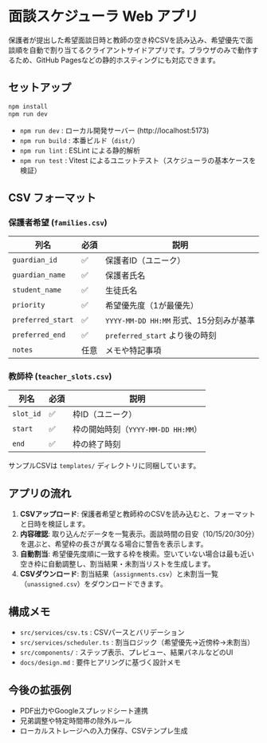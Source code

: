 # 面談スケジューラ Web アプリ

保護者が提出した希望面談日時と教師の空き枠CSVを読み込み、希望優先で面談順を自動で割り当てるクライアントサイドアプリです。ブラウザのみで動作するため、GitHub Pagesなどの静的ホスティングにも対応できます。

## セットアップ

```bash
npm install
npm run dev
```

- `npm run dev` : ローカル開発サーバー (http://localhost:5173)
- `npm run build` : 本番ビルド（`dist/`）
- `npm run lint` : ESLint による静的解析
- `npm run test` : Vitest によるユニットテスト（スケジューラの基本ケースを検証）

## CSV フォーマット

### 保護者希望 (`families.csv`)
| 列名 | 必須 | 説明 |
|------|------|------|
| `guardian_id` | ✅ | 保護者ID（ユニーク） |
| `guardian_name` | ✅ | 保護者氏名 |
| `student_name` | ✅ | 生徒氏名 |
| `priority` | ✅ | 希望優先度（1が最優先） |
| `preferred_start` | ✅ | `YYYY-MM-DD HH:MM` 形式、15分刻みが基準 |
| `preferred_end` | ✅ | `preferred_start` より後の時刻 |
| `notes` | 任意 | メモや特記事項 |

### 教師枠 (`teacher_slots.csv`)
| 列名 | 必須 | 説明 |
|------|------|------|
| `slot_id` | ✅ | 枠ID（ユニーク） |
| `start` | ✅ | 枠の開始時刻（`YYYY-MM-DD HH:MM`） |
| `end` | ✅ | 枠の終了時刻 |

サンプルCSVは `templates/` ディレクトリに同梱しています。

## アプリの流れ

1. **CSVアップロード**: 保護者希望と教師枠のCSVを読み込むと、フォーマットと日時を検証します。
2. **内容確認**: 取り込んだデータを一覧表示。面談時間の目安（10/15/20/30分）を選ぶと、希望枠の長さが異なる場合に警告を表示します。
3. **自動割当**: 希望優先度順に一致する枠を検索。空いていない場合は最も近い空き枠に自動調整し、割当結果・未割当リストを生成します。
4. **CSVダウンロード**: 割当結果（`assignments.csv`）と未割当一覧（`unassigned.csv`）をダウンロードできます。

## 構成メモ

- `src/services/csv.ts` : CSVパースとバリデーション
- `src/services/scheduler.ts` : 割当ロジック（希望優先→近傍枠→未割当）
- `src/components/` : ステップ表示、プレビュー、結果パネルなどのUI
- `docs/design.md` : 要件ヒアリングに基づく設計メモ

## 今後の拡張例

- PDF出力やGoogleスプレッドシート連携
- 兄弟調整や特定時間帯の除外ルール
- ローカルストレージへの入力保存、CSVテンプレ生成

